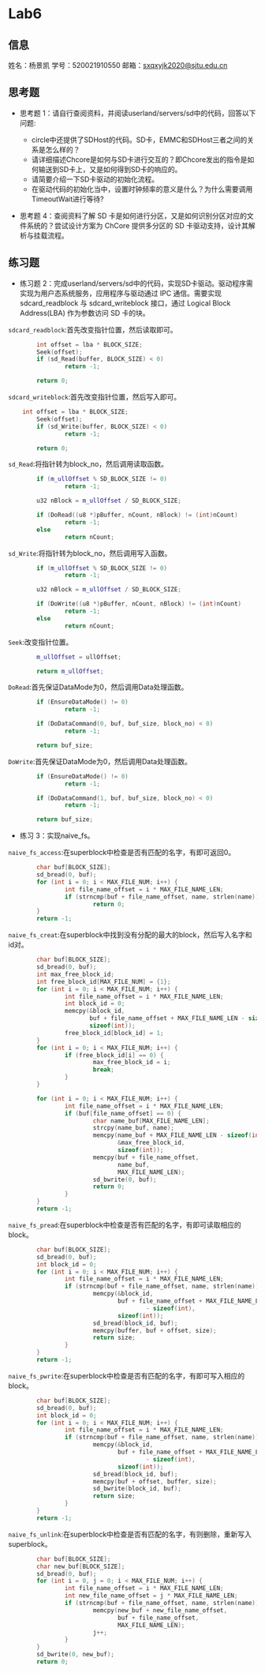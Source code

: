 # Lab6

## 信息

姓名：杨景凯
学号：520021910550
邮箱：sxqxyjk2020@sjtu.edu.cn

## 思考题

- 思考题 1：请自行查阅资料，并阅读userland/servers/sd中的代码，回答以下问题:
    - circle中还提供了SDHost的代码。SD卡，EMMC和SDHost三者之间的关系是怎么样的？
    - 请详细描述Chcore是如何与SD卡进行交互的？即Chcore发出的指令是如何输送到SD卡上，又是如何得到SD卡的响应的。
    - 请简要介绍一下SD卡驱动的初始化流程。
    - 在驱动代码的初始化当中，设置时钟频率的意义是什么？为什么需要调用TimeoutWait进行等待?

- 思考题 4：查阅资料了解 SD 卡是如何进行分区，又是如何识别分区对应的文件系统的？尝试设计方案为 ChCore 提供多分区的 SD 卡驱动支持，设计其解析与挂载流程。

## 练习题

- 练习题 2：完成userland/servers/sd中的代码，实现SD卡驱动。驱动程序需实现为用户态系统服务，应用程序与驱动通过 IPC 通信。需要实现 sdcard_readblock 与 sdcard_writeblock 接口，通过 Logical Block Address(LBA) 作为参数访问 SD 卡的块。

`sdcard_readblock`:首先改变指针位置，然后读取即可。
```c++
        int offset = lba * BLOCK_SIZE;
        Seek(offset);
        if (sd_Read(buffer, BLOCK_SIZE) < 0)
                return -1;

        return 0;
```

`sdcard_writeblock`:首先改变指针位置，然后写入即可。
```c++
	int offset = lba * BLOCK_SIZE;
        Seek(offset);
        if (sd_Write(buffer, BLOCK_SIZE) < 0)
                return -1;

        return 0;
```

`sd_Read`:将指针转为block_no，然后调用读取函数。
```c++
        if (m_ullOffset % SD_BLOCK_SIZE != 0)
                return -1;

        u32 nBlock = m_ullOffset / SD_BLOCK_SIZE;

        if (DoRead((u8 *)pBuffer, nCount, nBlock) != (int)nCount)
                return -1;
        else
                return nCount;
```

`sd_Write`:将指针转为block_no，然后调用写入函数。
```c++
        if (m_ullOffset % SD_BLOCK_SIZE != 0)
                return -1;

        u32 nBlock = m_ullOffset / SD_BLOCK_SIZE;

        if (DoWrite((u8 *)pBuffer, nCount, nBlock) != (int)nCount)
                return -1;
        else
                return nCount;
```

`Seek`:改变指针位置。
```c++
        m_ullOffset = ullOffset;

        return m_ullOffset;
```

`DoRead`:首先保证DataMode为0，然后调用Data处理函数。
```c++
        if (EnsureDataMode() != 0)
                return -1;

        if (DoDataCommand(0, buf, buf_size, block_no) < 0)
                return -1;

        return buf_size;
```

`DoWrite`:首先保证DataMode为0，然后调用Data处理函数。
```c++
        if (EnsureDataMode() != 0)
                return -1;

        if (DoDataCommand(1, buf, buf_size, block_no) < 0)
                return -1;

        return buf_size;
```

- 练习 3：实现naive_fs。

`naive_fs_access`:在superblock中检查是否有匹配的名字，有即可返回0。
```c++
        char buf[BLOCK_SIZE];
        sd_bread(0, buf);
        for (int i = 0; i < MAX_FILE_NUM; i++) {
                int file_name_offset = i * MAX_FILE_NAME_LEN;
                if (strncmp(buf + file_name_offset, name, strlen(name)) == 0)
                        return 0;
        }
        return -1;
```

`naive_fs_creat`:在superblock中找到没有分配的最大的block，然后写入名字和id对。
```c++
        char buf[BLOCK_SIZE];
        sd_bread(0, buf);
        int max_free_block_id;
        int free_block_id[MAX_FILE_NUM] = {1};
        for (int i = 0; i < MAX_FILE_NUM; i++) {
                int file_name_offset = i * MAX_FILE_NAME_LEN;
                int block_id = 0;
                memcpy(&block_id,
                       buf + file_name_offset + MAX_FILE_NAME_LEN - sizeof(int),
                       sizeof(int));
                free_block_id[block_id] = 1;
        }
        for (int i = 0; i < MAX_FILE_NUM; i++) {
                if (free_block_id[i] == 0) {
                        max_free_block_id = i;
                        break;
                }
        }

        for (int i = 0; i < MAX_FILE_NUM; i++) {
                int file_name_offset = i * MAX_FILE_NAME_LEN;
                if (buf[file_name_offset] == 0) {
                        char name_buf[MAX_FILE_NAME_LEN];
                        strcpy(name_buf, name);
                        memcpy(name_buf + MAX_FILE_NAME_LEN - sizeof(int),
                               &max_free_block_id,
                               sizeof(int));
                        memcpy(buf + file_name_offset,
                               name_buf,
                               MAX_FILE_NAME_LEN);
                        sd_bwrite(0, buf);
                        return 0;
                }
        }
        return -1;
```

`naive_fs_pread`:在superblock中检查是否有匹配的名字，有即可读取相应的block。
```c++
        char buf[BLOCK_SIZE];
        sd_bread(0, buf);
        int block_id = 0;
        for (int i = 0; i < MAX_FILE_NUM; i++) {
                int file_name_offset = i * MAX_FILE_NAME_LEN;
                if (strncmp(buf + file_name_offset, name, strlen(name)) == 0) {
                        memcpy(&block_id,
                               buf + file_name_offset + MAX_FILE_NAME_LEN
                                       - sizeof(int),
                               sizeof(int));
                        sd_bread(block_id, buf);
                        memcpy(buffer, buf + offset, size);
                        return size;
                }
        }
        return -1;
```

`naive_fs_pwrite`:在superblock中检查是否有匹配的名字，有即可写入相应的block。
```c++
        char buf[BLOCK_SIZE];
        sd_bread(0, buf);
        int block_id = 0;
        for (int i = 0; i < MAX_FILE_NUM; i++) {
                int file_name_offset = i * MAX_FILE_NAME_LEN;
                if (strncmp(buf + file_name_offset, name, strlen(name)) == 0) {
                        memcpy(&block_id,
                               buf + file_name_offset + MAX_FILE_NAME_LEN
                                       - sizeof(int),
                               sizeof(int));
                        sd_bread(block_id, buf);
                        memcpy(buf + offset, buffer, size);
                        sd_bwrite(block_id, buf);
                        return size;
                }
        }
        return -1;
```

`naive_fs_unlink`:在superblock中检查是否有匹配的名字，有则删除，重新写入superblock。
```c++
        char buf[BLOCK_SIZE];
        char new_buf[BLOCK_SIZE];
        sd_bread(0, buf);
        for (int i = 0, j = 0; i < MAX_FILE_NUM; i++) {
                int file_name_offset = i * MAX_FILE_NAME_LEN;
                int new_file_name_offset = j * MAX_FILE_NAME_LEN;
                if (strncmp(buf + file_name_offset, name, strlen(name)) != 0) {
                        memcpy(new_buf + new_file_name_offset,
                               buf + file_name_offset,
                               MAX_FILE_NAME_LEN);
                        j++;
                }
        }
        sd_bwrite(0, new_buf);
        return 0;
```
